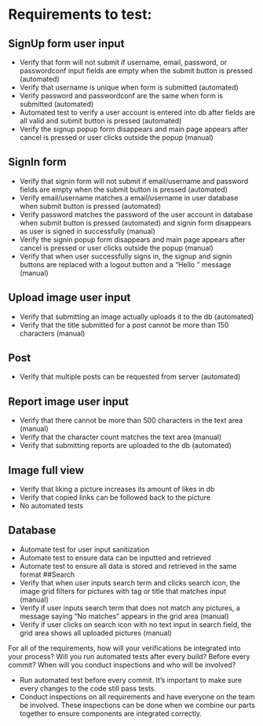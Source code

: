 # Requirements to test: 

## SignUp form user input
* Verify that form will not submit if username, email, password, or passwordconf input fields are empty when the submit button is pressed (automated)
* Verify that username is unique when form is submitted (automated)
* Verify password and passwordconf are the same when form is submitted (automated)
* Automated test to verify a user account is entered into db after fields are all valid and submit button is pressed (automated)
* Verify the signup popup form disappears and main page appears after cancel is pressed or user clicks outside the popup (manual)
## SignIn form
* Verify that signin form will not submit if email/username and password fields are empty when the submit button is pressed (automated)
* Verify email/username matches a email/username in user database when submit button is pressed (automated)
* Verify password matches the password of the user account in database when submit button is pressed (automated) and signin form disappears as user is signed in successfully (manual)
* Verify the signin popup form disappears and main page appears after cancel is pressed or user clicks outside the popup (manual)
* Verify that when user successfully signs in, the signup and signin buttons are replaced with a logout button and a “Hello <username>” message (manual)
## Upload image user input
* Verify that submitting an image actually uploads it to the db (automated)
* Verify that the title submitted for a post cannot be more than 150 characters (manual)
## Post
* Verify that multiple posts can be requested from server (automated)
## Report image user input
* Verify that there cannot be more than 500 characters in the text area (manual)
* Verify that the character count matches the text area (manual)
* Verify that submitting reports are uploaded to the db (automated)
## Image full view
* Verify that liking a picture increases its amount of likes in db
* Verify that copied links can be followed back to the picture
* No automated tests
## Database
* Automate test for user input sanitization
* Automate test to ensure data can be inputted and retrieved
* Automate test to ensure all data is stored and retrieved in the same format
##Search
* Verify that when user inputs search term and clicks search icon, the image grid filters for pictures with tag or title that matches input (manual)
* Verify if user inputs search term that does not match any pictures, a message saying “No matches” appears in the grid area (manual)
* Verify if user clicks on search icon with no text input in search field, the grid area shows all uploaded pictures (manual)


For all of the requirements, how will your verifications be integrated into your process? Will you run automated tests after every build? Before every commit? When will you conduct inspections and who will be involved?
* Run automated test before every commit. It’s important to make sure every changes to the code still pass tests. 
* Conduct inspections on all requirements and have everyone on the team be involved. These inspections can be done when we combine our parts together to ensure components are integrated correctly.
